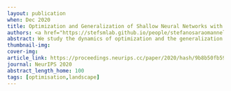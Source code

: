 ```yaml
---
layout: publication
when: Dec 2020
title: Optimization and Generalization of Shallow Neural Networks with Quadratic Activation Functions
authors: <a href="https://stefsmlab.github.io/people/stefanosaraomannelli/"><u>Stefano Sarao Mannelli</u></a>, Eric Vanden-Eijnden, Lenka Zdeborova
abstract: We study the dynamics of optimization and the generalization properties of one-hidden layer neural networks with quadratic activation function in the overparametrized regime where the layer width m is larger than the input dimension d. We consider a teacher-student scenario where the teacher has the same structure as the student with a hidden layer of smaller width m*<=m. We describe how the empirical loss landscape is affected by the number n of data samples and the width m* of the teacher network. In particular we determine how the probability that there be no spurious minima on the empirical loss depends on n, d, and m*, thereby establishing conditions under which the neural network can in principle recover the teacher. We also show that under the same conditions gradient descent dynamics on the empirical loss converges and leads to small generalization error, i.e. it enables recovery in practice. Finally we characterize the time-convergence rate of gradient descent in the limit of a large number of samples. These results are confirmed by numerical experiments.
thumbnail-img:
cover-img:
article_link: https://proceedings.neurips.cc/paper/2020/hash/9b8b50fb590c590ffbf1295ce92258dc-Abstract.html
journal: NeurIPS 2020
abstract_length_home: 100
tags: [optimisation,landscape]
---
```

